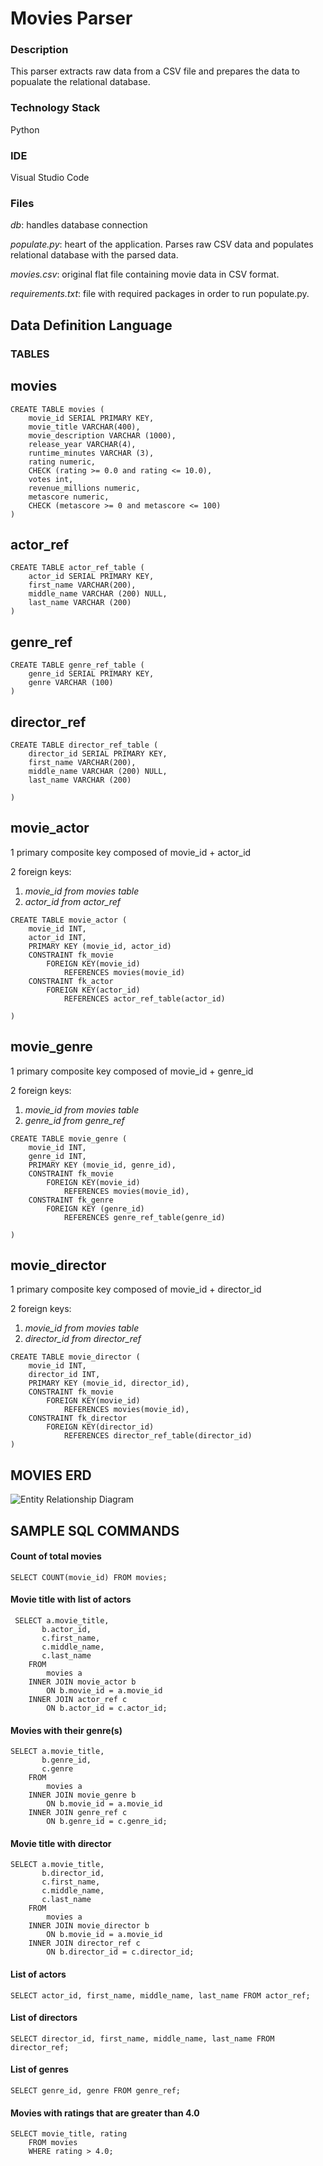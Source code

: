 # Movies Parser


### **Description**

This parser extracts raw data from a CSV file and prepares the data to popualate the relational database.

### **Technology Stack**

Python

### **IDE** 

Visual Studio Code

### **Files**

*db*: handles database connection 

*populate.py*: heart of the application. Parses raw CSV data and populates relational database with the parsed data.

*movies.csv*: original flat file containing movie data in CSV format. 

*requirements.txt*: file with required packages in order to run populate.py. 

## **Data Definition Language**

### **TABLES**

movies
------
```
CREATE TABLE movies (
	movie_id SERIAL PRIMARY KEY,
	movie_title VARCHAR(400),
    movie_description VARCHAR (1000),
	release_year VARCHAR(4),
	runtime_minutes VARCHAR (3),
	rating numeric,
	CHECK (rating >= 0.0 and rating <= 10.0),
	votes int,
	revenue_millions numeric,
	metascore numeric,
	CHECK (metascore >= 0 and metascore <= 100)
)
```

actor_ref
---------
```
CREATE TABLE actor_ref_table (
	actor_id SERIAL PRIMARY KEY,
	first_name VARCHAR(200),
    middle_name VARCHAR (200) NULL,
	last_name VARCHAR (200)
)
```

genre_ref
--------
```
CREATE TABLE genre_ref_table (
	genre_id SERIAL PRIMARY KEY,
	genre VARCHAR (100)
)
```

director_ref
-----------
```
CREATE TABLE director_ref_table (
	director_id SERIAL PRIMARY KEY,
	first_name VARCHAR(200),
	middle_name VARCHAR (200) NULL,
	last_name VARCHAR (200)

)
```

movie_actor
-----------
1 primary composite key composed of movie_id + actor_id

2 foreign keys:

1. *movie_id from movies table*
2. *actor_id from actor_ref*
```
CREATE TABLE movie_actor (
	movie_id INT,
	actor_id INT,
	PRIMARY KEY (movie_id, actor_id)
	CONSTRAINT fk_movie
		FOREIGN KEY(movie_id)
			REFERENCES movies(movie_id)
	CONSTRAINT fk_actor
		FOREIGN KEY(actor_id)
			REFERENCES actor_ref_table(actor_id)

)
```

movie_genre
-----------
1 primary composite key composed of movie_id + genre_id

2 foreign keys:

1. *movie_id from movies table*
2. *genre_id from genre_ref*
```
CREATE TABLE movie_genre (
	movie_id INT,
	genre_id INT,
	PRIMARY KEY (movie_id, genre_id),
	CONSTRAINT fk_movie
		FOREIGN KEY(movie_id)
			REFERENCES movies(movie_id),
	CONSTRAINT fk_genre
		FOREIGN KEY (genre_id)
			REFERENCES genre_ref_table(genre_id)

)
```

movie_director
--------------
1 primary composite key composed of movie_id + director_id

2 foreign keys:

1. *movie_id from movies table*
2. *director_id from director_ref*

```
CREATE TABLE movie_director (
	movie_id INT,
	director_id INT,
	PRIMARY KEY (movie_id, director_id),
	CONSTRAINT fk_movie
		FOREIGN KEY(movie_id)
			REFERENCES movies(movie_id),
	CONSTRAINT fk_director
		FOREIGN KEY(director_id)
			REFERENCES director_ref_table(director_id)
)
```

## MOVIES ERD

![Entity Relationship Diagram](/assets/movies-erd.png)

## **SAMPLE SQL COMMANDS**

#### Count of total movies

```
SELECT COUNT(movie_id) FROM movies;
```

#### Movie title with list of actors

```
 SELECT a.movie_title,
	   b.actor_id,
	   c.first_name,
	   c.middle_name,
	   c.last_name
    FROM
	    movies a
    INNER JOIN movie_actor b
	    ON b.movie_id = a.movie_id
    INNER JOIN actor_ref c
	    ON b.actor_id = c.actor_id;
```

#### Movies with their genre(s)

```
SELECT a.movie_title,
	   b.genre_id,
	   c.genre
    FROM
	    movies a
    INNER JOIN movie_genre b
	    ON b.movie_id = a.movie_id
    INNER JOIN genre_ref c
	    ON b.genre_id = c.genre_id;
```

#### Movie title with director

```
SELECT a.movie_title,
	   b.director_id,
	   c.first_name,
	   c.middle_name,
	   c.last_name
    FROM
	    movies a
    INNER JOIN movie_director b
	    ON b.movie_id = a.movie_id
    INNER JOIN director_ref c
	    ON b.director_id = c.director_id;
```

#### List of actors

```
SELECT actor_id, first_name, middle_name, last_name FROM actor_ref;
```

#### List of directors

```
SELECT director_id, first_name, middle_name, last_name FROM director_ref;
```

#### List of genres

```
SELECT genre_id, genre FROM genre_ref;
```

#### Movies with ratings that are greater than 4.0

```
SELECT movie_title, rating
    FROM movies
    WHERE rating > 4.0;
```


